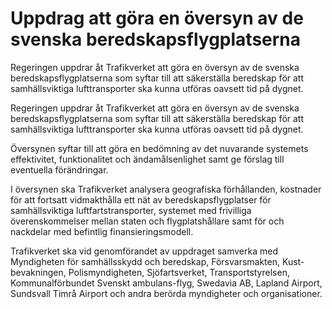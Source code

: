 # Uppdrag att göra en översyn av de svenska beredskapsflygplatserna

Regeringen uppdrar åt Trafikverket att göra en översyn av de svenska beredskapsflygplatserna som syftar till att säkerställa beredskap för att samhällsviktiga lufttransporter ska kunna utföras oavsett tid på dygnet.

Regeringen uppdrar åt Trafikverket att göra en översyn av de svenska beredskapsflygplatserna som syftar till att säkerställa beredskap för att samhällsviktiga lufttransporter ska kunna utföras oavsett tid på dygnet.

Översynen syftar till att göra en bedömning av det nuvarande systemets effektivitet, funktionalitet och ändamålsenlighet samt ge förslag till eventuella förändringar.

I översynen ska Trafikverket analysera geografiska förhållanden, kostnader för att fortsatt vidmakthålla ett nät av beredskapsflygplatser för samhällsviktiga luftfartstransporter, systemet med frivilliga överenskommelser mellan staten och flygplatshållare samt för och nackdelar med befintlig finansieringsmodell.

Trafikverket ska vid genomförandet av uppdraget samverka med Myndigheten för samhällsskydd och beredskap, Försvarsmakten, Kust-bevakningen, Polismyndigheten, Sjöfartsverket, Transportstyrelsen, Kommunalförbundet Svenskt ambulans-flyg, Swedavia AB, Lapland Airport, Sundsvall Timrå Airport och andra berörda myndigheter och organisationer.
